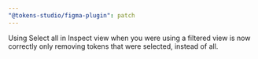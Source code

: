 ```yaml
---
"@tokens-studio/figma-plugin": patch
---
```


Using Select all in Inspect view when you were using a filtered view is now correctly only removing tokens that were selected, instead of all.
